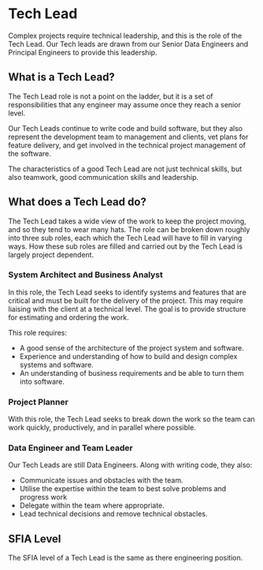 # Tech Lead

Complex projects require technical leadership, and this is the role of the Tech
Lead. Our Tech leads are drawn from our Senior Data Engineers and Principal
Engineers to provide this leadership.

## What is a Tech Lead?

The Tech Lead role is not a point on the ladder, but it is a set of
responsibilities that any engineer may assume once they reach a senior level.

Our Tech Leads continue to write code and build software, but they also
represent the development team to management and clients, vet plans for feature
delivery, and get involved in the technical project management of the software.

The characteristics of a good Tech Lead are not just technical skills, but also
teamwork, good communication skills and leadership.

## What does a Tech Lead do?

The Tech Lead takes a wide view of the work to keep the project moving, and
so they tend to wear many hats. The role can be broken down roughly into three
sub roles, each which the Tech Lead will have to fill in varying ways. How
these sub roles are filled and carried out by the Tech Lead is largely project
dependent.

### System Architect and Business Analyst

In this role, the Tech Lead seeks to identify systems and features that are
critical and must be built for the delivery of the project. This may require
liaising with the client at a technical level. The goal is to provide structure
for estimating and ordering the work.

This role requires:

- A good sense of the architecture of the project system and software.
- Experience and understanding of how to build and design complex systems and
  software.
- An understanding of business requirements and be able to turn them into
  software.

### Project Planner

With this role, the Tech Lead seeks to break down the work so the team can work
quickly, productively, and in parallel where possible.

### Data Engineer and Team Leader

Our Tech Leads are still Data Engineers. Along with writing code, they also:

- Communicate issues and obstacles with the team.
- Utilise the expertise within the team to best solve problems and progress
  work
- Delegate within the team where appropriate.
- Lead technical decisions and remove technical obstacles.

## SFIA Level

The SFIA level of a Tech Lead is the same as there engineering position.

